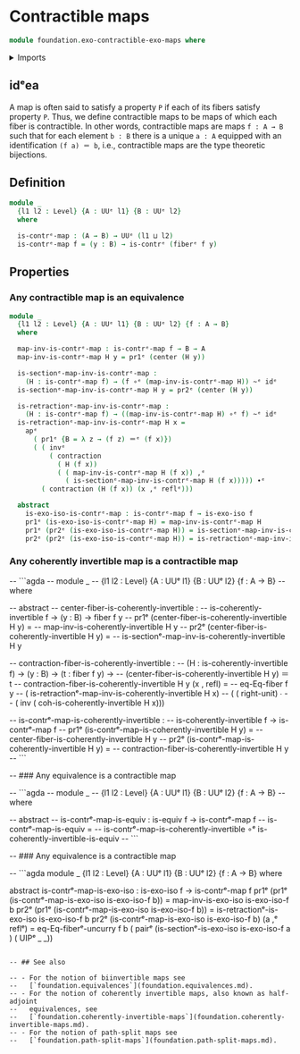 # Contractible maps

```agda
module foundation.exo-contractible-exo-maps where
```

<details><summary>Imports</summary>

```agda
open import foundation.exo-dependent-pair-types
open import foundation.exo-universes

open import foundation.exo-contractible-exo-types
open import foundation.exo-isomorphisms
open import foundation.exo-fibers-of-exo-maps
open import foundation.exo-function-types
open import foundation.exo-homotopies
open import foundation.exo-identity-types
```

</details>

## idᵉea

A map is often said to satisfy a property `P` if each of its fibers satisfy
property `P`. Thus, we define contractible maps to be maps of which each fiber
is contractible. In other words, contractible maps are maps `f : A → B` such
that for each element `b : B` there is a unique `a : A` equipped with an
identification `(f a) ＝ b`, i.e., contractible maps are the type theoretic
bijections.

## Definition

```agda
module _
  {l1 l2 : Level} {A : UUᵉ l1} {B : UUᵉ l2}
  where

  is-contrᵉ-map : (A → B) → UUᵉ (l1 ⊔ l2)
  is-contrᵉ-map f = (y : B) → is-contrᵉ (fiberᵉ f y)
```

## Properties

### Any contractible map is an equivalence

```agda
module _
  {l1 l2 : Level} {A : UUᵉ l1} {B : UUᵉ l2} {f : A → B}
  where

  map-inv-is-contrᵉ-map : is-contrᵉ-map f → B → A
  map-inv-is-contrᵉ-map H y = pr1ᵉ (center (H y))

  is-sectionᵉ-map-inv-is-contrᵉ-map :
    (H : is-contrᵉ-map f) → (f ∘ᵉ (map-inv-is-contrᵉ-map H)) ~ᵉ idᵉ
  is-sectionᵉ-map-inv-is-contrᵉ-map H y = pr2ᵉ (center (H y))

  is-retractionᵉ-map-inv-is-contrᵉ-map :
    (H : is-contrᵉ-map f) → ((map-inv-is-contrᵉ-map H) ∘ᵉ f) ~ᵉ idᵉ
  is-retractionᵉ-map-inv-is-contrᵉ-map H x =
    apᵉ
      ( pr1ᵉ {B = λ z → (f z) ＝ᵉ (f x)})
      ( ( invᵉ
          ( contraction
            ( H (f x))
            ( ( map-inv-is-contrᵉ-map H (f x)) ,ᵉ
              ( is-sectionᵉ-map-inv-is-contrᵉ-map H (f x))))) ∙ᵉ
        ( contraction (H (f x)) (x ,ᵉ reflᵉ)))

  abstract
    is-exo-iso-is-contrᵉ-map : is-contrᵉ-map f → is-exo-iso f
    pr1ᵉ (is-exo-iso-is-contrᵉ-map H) = map-inv-is-contrᵉ-map H
    pr1ᵉ (pr2ᵉ (is-exo-iso-is-contrᵉ-map H)) = is-sectionᵉ-map-inv-is-contrᵉ-map H
    pr2ᵉ (pr2ᵉ (is-exo-iso-is-contrᵉ-map H)) = is-retractionᵉ-map-inv-is-contrᵉ-map H
```

### Any coherently invertible map is a contractible map

-- ```agda
-- module _
--   {l1 l2 : Level} {A : UUᵉ l1} {B : UUᵉ l2} {f : A → B}
--   where

--   abstract
--     center-fiber-is-coherently-invertible :
--       is-coherently-invertible f → (y : B) → fiber f y
--     pr1ᵉ (center-fiber-is-coherently-invertible H y) =
--       map-inv-is-coherently-invertible H y
--     pr2ᵉ (center-fiber-is-coherently-invertible H y) =
--       is-sectionᵉ-map-inv-is-coherently-invertible H y

--     contraction-fiber-is-coherently-invertible :
--       (H : is-coherently-invertible f) → (y : B) → (t : fiber f y) →
--       (center-fiber-is-coherently-invertible H y) ＝ t
--     contraction-fiber-is-coherently-invertible H y (x , refl) =
--       eq-Eq-fiber f y
--         ( is-retractionᵉ-map-inv-is-coherently-invertible H x)
--         ( ( right-unit) ∙
--           ( inv ( coh-is-coherently-invertible H x)))

--   is-contrᵉ-map-is-coherently-invertible :
--     is-coherently-invertible f → is-contrᵉ-map f
--   pr1ᵉ (is-contrᵉ-map-is-coherently-invertible H y) =
--     center-fiber-is-coherently-invertible H y
--   pr2ᵉ (is-contrᵉ-map-is-coherently-invertible H y) =
--     contraction-fiber-is-coherently-invertible H y
-- ```

-- ### Any equivalence is a contractible map

-- ```agda
-- module _
--   {l1 l2 : Level} {A : UUᵉ l1} {B : UUᵉ l2} {f : A → B}
--   where

--   abstract
--     is-contrᵉ-map-is-equiv : is-equiv f → is-contrᵉ-map f
--     is-contrᵉ-map-is-equiv =
--       is-contrᵉ-map-is-coherently-invertible ∘ᵉ is-coherently-invertible-is-equiv
-- ```

-- ### Any equivalence is a contractible map

-- ```agda
module _
  {l1 l2 : Level} {A : UUᵉ l1} {B : UUᵉ l2} {f : A → B}
  where

  abstract
    is-contrᵉ-map-is-exo-iso : is-exo-iso f → is-contrᵉ-map f
    pr1ᵉ (pr1ᵉ (is-contrᵉ-map-is-exo-iso is-exo-iso-f b)) =
      map-inv-is-exo-iso is-exo-iso-f b
    pr2ᵉ (pr1ᵉ (is-contrᵉ-map-is-exo-iso is-exo-iso-f b)) =
      is-retractionᵉ-is-exo-iso is-exo-iso-f b
    pr2ᵉ (is-contrᵉ-map-is-exo-iso is-exo-iso-f b) (a ,ᵉ reflᵉ) =
      eq-Eq-fiberᵉ-uncurry f b
        ( pairᵉ (is-sectionᵉ-is-exo-iso is-exo-iso-f a )
        ( UIPᵉ _ _))
```

-- ## See also

-- - For the notion of biinvertible maps see
--   [`foundation.equivalences`](foundation.equivalences.md).
-- - For the notion of coherently invertible maps, also known as half-adjoint
--   equivalences, see
--   [`foundation.coherently-invertible-maps`](foundation.coherently-invertible-maps.md).
-- - For the notion of path-split maps see
--   [`foundation.path-split-maps`](foundation.path-split-maps.md).
